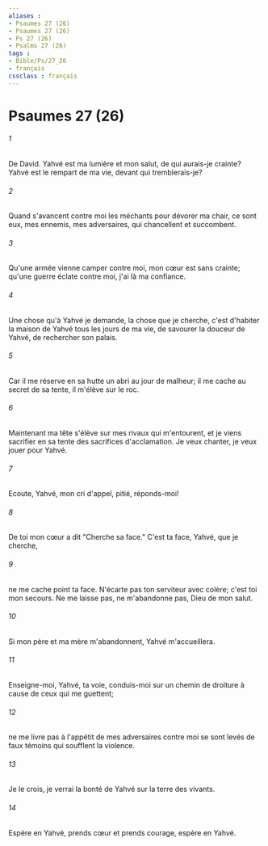 ```yaml
---
aliases : 
- Psaumes 27 (26)
- Psaumes 27 (26)
- Ps 27 (26)
- Psalms 27 (26)
tags : 
- Bible/Ps/27_26
- français
cssclass : français
---
```


# Psaumes 27 (26)

###### 1
De David. Yahvé est ma lumière et mon salut, de qui aurais-je crainte? Yahvé est le rempart de ma vie, devant qui tremblerais-je?
###### 2
Quand s'avancent contre moi les méchants pour dévorer ma chair, ce sont eux, mes ennemis, mes adversaires, qui chancellent et succombent.
###### 3
Qu'une armée vienne camper contre moi, mon cœur est sans crainte; qu'une guerre éclate contre moi, j'ai là ma confiance.
###### 4
Une chose qu'à Yahvé je demande, la chose que je cherche, c'est d'habiter la maison de Yahvé tous les jours de ma vie, de savourer la douceur de Yahvé, de rechercher son palais.
###### 5
Car il me réserve en sa hutte un abri au jour de malheur; il me cache au secret de sa tente, il m'élève sur le roc.
###### 6
Maintenant ma tête s'élève sur mes rivaux qui m'entourent, et je viens sacrifier en sa tente des sacrifices d'acclamation. Je veux chanter, je veux jouer pour Yahvé.
###### 7
Ecoute, Yahvé, mon cri d'appel, pitié, réponds-moi!
###### 8
De toi mon cœur a dit "Cherche sa face." C'est ta face, Yahvé, que je cherche,
###### 9
ne me cache point ta face. N'écarte pas ton serviteur avec colère; c'est toi mon secours. Ne me laisse pas, ne m'abandonne pas, Dieu de mon salut.
###### 10
Si mon père et ma mère m'abandonnent, Yahvé m'accueillera.
###### 11
Enseigne-moi, Yahvé, ta voie, conduis-moi sur un chemin de droiture à cause de ceux qui me guettent;
###### 12
ne me livre pas à l'appétit de mes adversaires contre moi se sont levés de faux témoins qui soufflent la violence.
###### 13
Je le crois, je verrai la bonté de Yahvé sur la terre des vivants.
###### 14
Espère en Yahvé, prends cœur et prends courage, espère en Yahvé.
